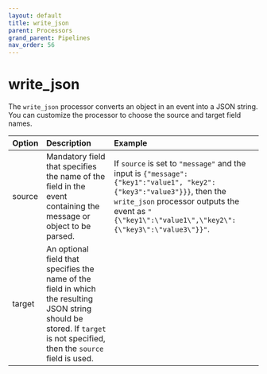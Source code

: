```yaml
---
layout: default
title: write_json
parent: Processors
grand_parent: Pipelines
nav_order: 56
---
```


# write_json


The `write_json` processor converts an object in an event into a JSON string. You can customize the processor to choose the source and target field names.

| Option | Description | Example |
| :--- | :--- | :--- |
| source | Mandatory field that specifies the name of the field in the event containing the message or object to be parsed. | If `source` is set to `"message"` and the input is `{"message": {"key1":"value1", "key2":{"key3":"value3"}}}`, then the `write_json` processor outputs the event as `"{\"key1\":\"value1\",\"key2\":{\"key3\":\"value3\"}}"`.
| target | An optional field that specifies the name of the field in which the resulting JSON string should be stored. If `target` is not specified, then the `source` field is used. |

